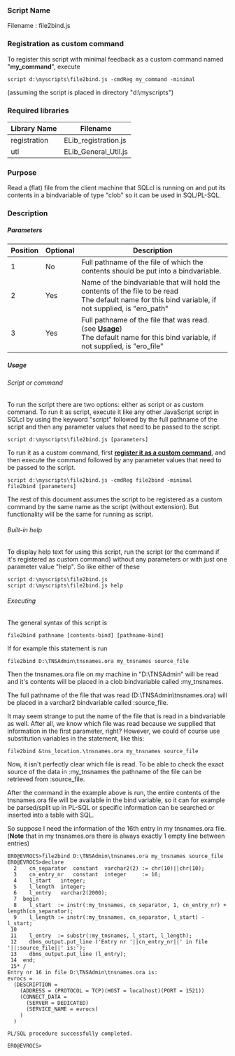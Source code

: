 ### Script Name

Filename				: file2bind.js



### Registration as custom command

To register this script with minimal feedback as a custom command named "**my_command**", execute

```
script d:\myscripts\file2bind.js -cmdReg my_command -minimal
```

(assuming the script is placed in directory "d:\myscripts\")



### Required libraries

| Library Name | Filename             |
| ------------ | -------------------- |
| registration | ELib_registration.js |
| utl          | ELib_General_Util.js |



### Purpose

Read a (flat) file from the client machine that SQLcl is running on and put its contents in a bindvariable of type "clob" so it can be used in SQL/PL-SQL.



### Description

##### Parameters

| Position | Optional | Description                                                  |
| -------- | -------- | ------------------------------------------------------------ |
| 1        | No       | Full pathname of the file of which the contents should be put into a bindvariable. |
| 2        | Yes      | Name of the bindvariable that will hold the contents of the file to be read<br />The default name for this bind variable, if not supplied, is "ero_path" |
| 3        | Yes      | Full pathname of the file that was read. (see [**Usage**](#Usage))<br />The default name for this bind variable, if not supplied, is "ero_file" |

##### Usage

###### Script or command

To run the script there are two options: either as script or as custom command.
To run it as script, execute it like any other JavaScript script in SQLcl by using the keyword "script" followed by the full pathname of the script and then any parameter values that need to be passed to the script.

```
script d:\myscripts\file2bind.js [parameters]
```

To run it as a custom command, first [**register it as a custom command**](#Registration-as-custom-command), and then execute the command followed by any parameter values that need to be passed to the script.

```
script d:\myscripts\file2bind.js -cmdReg file2bind -minimal
file2bind [parameters]
```

The rest of this document assumes the script to be registered as a custom command by the same name as the script (without extension). But functionality will be the same for running as script.

###### Built-in help

To display help text for using this script, run the script (or the command if it's registered as custom command) without any parameters or with just one parameter value "help".
So like either of these

```
script d:\myscripts\file2bind.js
script d:\myscripts\file2bind.js help
```

###### Executing

The general syntax of this script is

```
file2bind pathname [contents-bind] [pathname-bind]
```

If for example this statement is run

```
file2bind D:\TNSAdmin\tnsnames.ora my_tnsnames source_file
```

Then the tnsnames.ora file on my machine in "D:\TNSAdmin\" will be read and it's contents will be placed in a clob bindvariable called :my_tnsnames.

The full pathname of the file that was read (D:\TNSAdmin\tnsnames.ora) will be placed in a varchar2 bindvariable called :source_file.

It may seem strange to put the name of the file that is read in a bindvariable as well. After all, we know which file was read because we supplied that information in the first parameter, right?
However, we could of course use substitution variables in the statement, like this:

```
file2bind &tns_location.\tnsnames.ora my_tnsnames source_file
```

Now, it isn't perfectly clear which file is read. To be able to check the exact source of the data in :my_tnsnames the pathname of the file can be retrieved from :source_file.

After the command in the example above is run, the entire contents of the tnsnames.ora file will be available in the bind variable, so it can for example be parsed/split up in PL-SQL or specific information can be searched or inserted into a table with SQL.

So suppose I need the information of the 16th entry in my tnsnames.ora file.
(**Note** that in my tnsnames.ora there is always exactly 1 empty line between entries)

```
ERO@EVROCS>file2bind D:\TNSAdmin\tnsnames.ora my_tnsnames source_file
ERO@EVROCS>declare
  2    cn_separator  constant  varchar2(2) := chr(10)||chr(10);
  3    cn_entry_nr   constant  integer     := 16;
  4    l_start   integer;
  5    l_length  integer;
  6    l_entry   varchar2(2000);
  7  begin
  8    l_start  := instr(:my_tnsnames, cn_separator, 1, cn_entry_nr) + length(cn_separator);
  9    l_length := instr(:my_tnsnames, cn_separator, l_start) - l_start;
 10
 11    l_entry  := substr(:my_tnsnames, l_start, l_length);
 12    dbms_output.put_line ('Entry nr '||cn_entry_nr||' in file '||:source_file||' is:');
 13    dbms_output.put_line (l_entry);
 14  end;
 15* /
Entry nr 16 in file D:\TNSAdmin\tnsnames.ora is:
evrocs =
  (DESCRIPTION =
    (ADDRESS = (PROTOCOL = TCP)(HOST = localhost)(PORT = 1521))
    (CONNECT_DATA =
      (SERVER = DEDICATED)
      (SERVICE_NAME = evrocs)
    )
  )

PL/SQL procedure successfully completed.

ERO@EVROCS>
```

